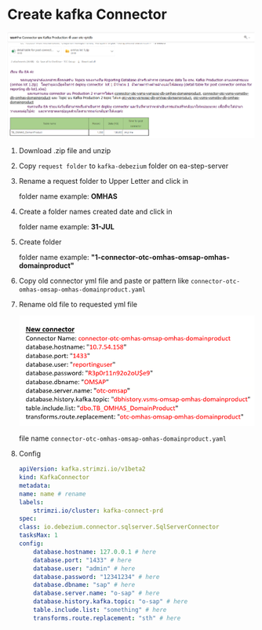 # Create kafka Connector

![Alt text](./images/email-connector-request.png)

1. Download .zip file and unzip
2. Copy `request folder` to `kafka-debezium` folder on ea-step-server
3. Rename a request folder to Upper Letter and click in

    folder name example: **OMHAS**

4. Create a folder names created date and click in

    folder name example: **31-JUL**

5. Create folder

    folder name example: **"1-connector-otc-omhas-omsap-omhas-domainproduct"**

6. Copy old connector yml file and paste or pattern like `connector-otc-omhas-omsap-omhas-domainproduct.yaml`
7. Rename old file to requested yml file

    ![Alt text](./images/connector-request.png)

    file name `connector-otc-omhas-omsap-omhas-domainproduct.yaml`

8. Config

    ```yml
    apiVersion: kafka.strimzi.io/v1beta2
    kind: KafkaConnector
    metadata:
    name: name # rename
    labels:
        strimzi.io/cluster: kafka-connect-prd
    spec:
    class: io.debezium.connector.sqlserver.SqlServerConnector
    tasksMax: 1
    config:
        database.hostname: 127.0.0.1 # here
        database.port: "1433" # here
        database.user: "admin" # here
        database.password: "12341234" # here
        database.dbname: "sap" # here
        database.server.name: "o-sap" # here
        database.history.kafka.topic: "o-sap" # here
        table.include.list: "something" # here
        transforms.route.replacement: "sth" # here
    ```
